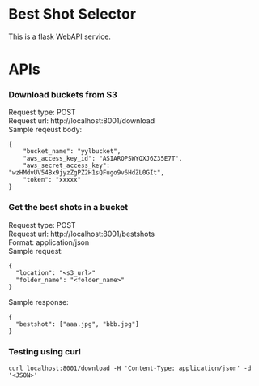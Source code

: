# Best Shot Selector
This is a flask WebAPI service.


# APIs
### Download buckets from S3
Request type: POST  
Request url: http://localhost:8001/download  
Sample reqeust body:  
```
{
    "bucket_name": "yylbucket",
    "aws_access_key_id": "ASIAROPSWYQXJ6Z35E7T",
    "aws_secret_access_key": "wzHMdvUV54Bx9jyzZgPZ2H1sQFugo9v6HdZL0GIt",
    "token": "xxxxx"
}
```

### Get the best shots in a bucket
Request type: POST  
Request url: http://localhost:8001/bestshots  
Format: application/json  
Sample request:  
```
{
  "location": "<s3_url>"
  "folder_name": "<folder_name>"
}
```
Sample response:  
```
{
  "bestshot": ["aaa.jpg", "bbb.jpg"]
}
```


### Testing using curl
```
curl localhost:8001/download -H 'Content-Type: application/json' -d '<JSON>'
```
